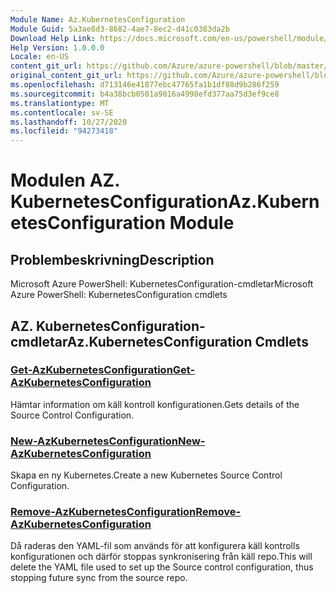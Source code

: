 ```yaml
---
Module Name: Az.KubernetesConfiguration
Module Guid: 5a3ae8d3-8682-4ae7-8ec2-d41c0383da2b
Download Help Link: https://docs.microsoft.com/en-us/powershell/module/az.kubernetesconfiguration
Help Version: 1.0.0.0
Locale: en-US
content_git_url: https://github.com/Azure/azure-powershell/blob/master/src/KubernetesConfiguration/help/Az.KubernetesConfiguration.md
original_content_git_url: https://github.com/Azure/azure-powershell/blob/master/src/KubernetesConfiguration/help/Az.KubernetesConfiguration.md
ms.openlocfilehash: d713146e41877ebc47765fa1b1df88d9b286f259
ms.sourcegitcommit: b4a38bcb0501a9016a4998efd377aa75d3ef9ce8
ms.translationtype: MT
ms.contentlocale: sv-SE
ms.lasthandoff: 10/27/2020
ms.locfileid: "94273418"
---
```

# <span data-ttu-id="7f658-101">Modulen AZ. KubernetesConfiguration</span><span class="sxs-lookup"><span data-stu-id="7f658-101">Az.KubernetesConfiguration Module</span></span>
## <span data-ttu-id="7f658-102">Problembeskrivning</span><span class="sxs-lookup"><span data-stu-id="7f658-102">Description</span></span>
<span data-ttu-id="7f658-103">Microsoft Azure PowerShell: KubernetesConfiguration-cmdletar</span><span class="sxs-lookup"><span data-stu-id="7f658-103">Microsoft Azure PowerShell: KubernetesConfiguration cmdlets</span></span>

## <span data-ttu-id="7f658-104">AZ. KubernetesConfiguration-cmdletar</span><span class="sxs-lookup"><span data-stu-id="7f658-104">Az.KubernetesConfiguration Cmdlets</span></span>
### [<span data-ttu-id="7f658-105">Get-AzKubernetesConfiguration</span><span class="sxs-lookup"><span data-stu-id="7f658-105">Get-AzKubernetesConfiguration</span></span>](Get-AzKubernetesConfiguration.md)
<span data-ttu-id="7f658-106">Hämtar information om käll kontroll konfigurationen.</span><span class="sxs-lookup"><span data-stu-id="7f658-106">Gets details of the Source Control Configuration.</span></span>

### [<span data-ttu-id="7f658-107">New-AzKubernetesConfiguration</span><span class="sxs-lookup"><span data-stu-id="7f658-107">New-AzKubernetesConfiguration</span></span>](New-AzKubernetesConfiguration.md)
<span data-ttu-id="7f658-108">Skapa en ny Kubernetes.</span><span class="sxs-lookup"><span data-stu-id="7f658-108">Create a new Kubernetes Source Control Configuration.</span></span>

### [<span data-ttu-id="7f658-109">Remove-AzKubernetesConfiguration</span><span class="sxs-lookup"><span data-stu-id="7f658-109">Remove-AzKubernetesConfiguration</span></span>](Remove-AzKubernetesConfiguration.md)
<span data-ttu-id="7f658-110">Då raderas den YAML-fil som används för att konfigurera käll kontrolls konfigurationen och därför stoppas synkronisering från käll repo.</span><span class="sxs-lookup"><span data-stu-id="7f658-110">This will delete the YAML file used to set up the Source control configuration, thus stopping future sync from the source repo.</span></span>

